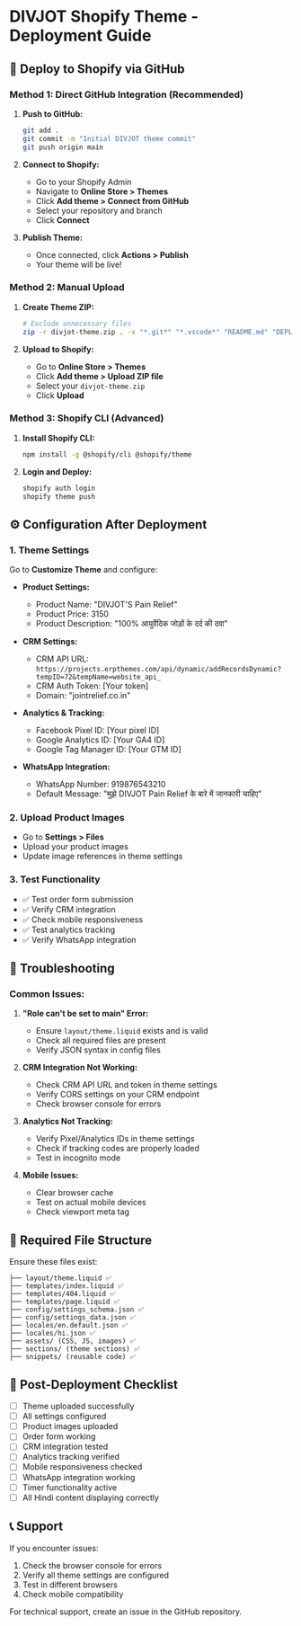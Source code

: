 # DIVJOT Shopify Theme - Deployment Guide

## 🚀 Deploy to Shopify via GitHub

### Method 1: Direct GitHub Integration (Recommended)

1. **Push to GitHub:**
   ```bash
   git add .
   git commit -m "Initial DIVJOT theme commit"
   git push origin main
   ```

2. **Connect to Shopify:**
   - Go to your Shopify Admin
   - Navigate to **Online Store > Themes**
   - Click **Add theme > Connect from GitHub**
   - Select your repository and branch
   - Click **Connect**

3. **Publish Theme:**
   - Once connected, click **Actions > Publish**
   - Your theme will be live!

### Method 2: Manual Upload

1. **Create Theme ZIP:**
   ```bash
   # Exclude unnecessary files
   zip -r divjot-theme.zip . -x "*.git*" "*.vscode*" "README.md" "DEPLOYMENT.md" "THEME_STATUS.md"
   ```

2. **Upload to Shopify:**
   - Go to **Online Store > Themes**
   - Click **Add theme > Upload ZIP file**
   - Select your `divjot-theme.zip`
   - Click **Upload**

### Method 3: Shopify CLI (Advanced)

1. **Install Shopify CLI:**
   ```bash
   npm install -g @shopify/cli @shopify/theme
   ```

2. **Login and Deploy:**
   ```bash
   shopify auth login
   shopify theme push
   ```

## ⚙️ Configuration After Deployment

### 1. Theme Settings
Go to **Customize Theme** and configure:

- **Product Settings:**
  - Product Name: "DIVJOT'S Pain Relief"
  - Product Price: 3150
  - Product Description: "100% आयुर्वेदिक जोड़ों के दर्द की दवा"

- **CRM Settings:**
  - CRM API URL: `https://projects.erpthemes.com/api/dynamic/addRecordsDynamic?tempID=72&tempName=website_api_`
  - CRM Auth Token: [Your token]
  - Domain: "jointrelief.co.in"

- **Analytics & Tracking:**
  - Facebook Pixel ID: [Your pixel ID]
  - Google Analytics ID: [Your GA4 ID]
  - Google Tag Manager ID: [Your GTM ID]

- **WhatsApp Integration:**
  - WhatsApp Number: 919876543210
  - Default Message: "मुझे DIVJOT Pain Relief के बारे में जानकारी चाहिए"

### 2. Upload Product Images
- Go to **Settings > Files**
- Upload your product images
- Update image references in theme settings

### 3. Test Functionality
- ✅ Test order form submission
- ✅ Verify CRM integration
- ✅ Check mobile responsiveness
- ✅ Test analytics tracking
- ✅ Verify WhatsApp integration

## 🔧 Troubleshooting

### Common Issues:

1. **"Role can't be set to main" Error:**
   - Ensure `layout/theme.liquid` exists and is valid
   - Check all required files are present
   - Verify JSON syntax in config files

2. **CRM Integration Not Working:**
   - Check CRM API URL and token in theme settings
   - Verify CORS settings on your CRM endpoint
   - Check browser console for errors

3. **Analytics Not Tracking:**
   - Verify Pixel/Analytics IDs in theme settings
   - Check if tracking codes are properly loaded
   - Test in incognito mode

4. **Mobile Issues:**
   - Clear browser cache
   - Test on actual mobile devices
   - Check viewport meta tag

## 📁 Required File Structure

Ensure these files exist:
```
├── layout/theme.liquid ✅
├── templates/index.liquid ✅
├── templates/404.liquid ✅
├── templates/page.liquid ✅
├── config/settings_schema.json ✅
├── config/settings_data.json ✅
├── locales/en.default.json ✅
├── locales/hi.json ✅
├── assets/ (CSS, JS, images) ✅
├── sections/ (theme sections) ✅
├── snippets/ (reusable code) ✅
```

## 🎯 Post-Deployment Checklist

- [ ] Theme uploaded successfully
- [ ] All settings configured
- [ ] Product images uploaded
- [ ] Order form working
- [ ] CRM integration tested
- [ ] Analytics tracking verified
- [ ] Mobile responsiveness checked
- [ ] WhatsApp integration working
- [ ] Timer functionality active
- [ ] All Hindi content displaying correctly

## 📞 Support

If you encounter issues:
1. Check the browser console for errors
2. Verify all theme settings are configured
3. Test in different browsers
4. Check mobile compatibility

For technical support, create an issue in the GitHub repository.